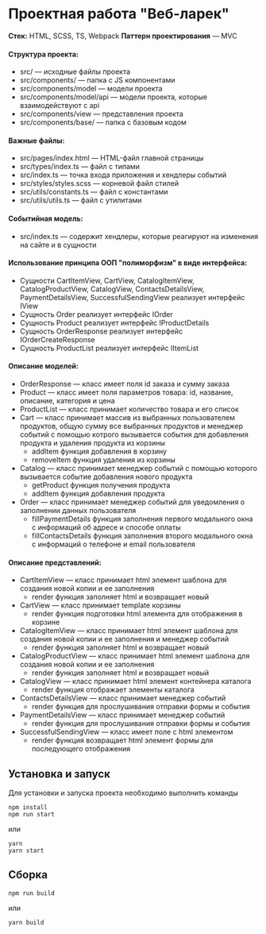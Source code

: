 # Проектная работа "Веб-ларек"

__Стек:__ HTML, SCSS, TS, Webpack
__Паттерн проектирования__ — MVC

#### Структура проекта:
- src/ — исходные файлы проекта
- src/components/ — папка с JS компонентами
- src/components/model — модели проекта
- src/components/model/api — модели проекта, которые взаимодействуют с api
- src/components/view — представления проекта
- src/components/base/ — папка с базовым кодом

#### Важные файлы:
- src/pages/index.html — HTML-файл главной страницы
- src/types/index.ts — файл с типами
- src/index.ts — точка входа приложения и хендлеры событий
- src/styles/styles.scss — корневой файл стилей
- src/utils/constants.ts — файл с константами
- src/utils/utils.ts — файл с утилитами

#### Событийная модель:
- src/index.ts — содержит хендлеры, которые реагируют на изменения на сайте и в сущности

#### Использование принципа ООП "полиморфизм" в виде интерфейса:
- Сyщности CartItemView, CartView, CatalogItemView, CatalogProductView, CatalogView, ContactsDetailsView, PaymentDetailsView, SuccessfulSendingView реализует интерфейс IView
- Сущность Order реализует интерфейс IOrder
- Сущность Product реализует интерфейс IProductDetails
- Сущность OrderResponse реализует интерфейс IOrderCreateResponse
- Сущность ProductList реализует интерфейс IItemList

#### Описание моделей:
- OrderResponse — класс имеет поля id заказа и сумму заказа
- Product — класс имеет поля параметров товара: id, название, описание, категория и цена
- ProductList — класс принимает количество товара и его список
- Cart — класс принимает массив из выбранных пользователем продуктов, общую сумму все выбранных продуктов и менеджер событий с помощью котрого вызывается события для добавления продукта и удаления продукта из корзины
  - addItem функция добавления в корзину 
  - removeItem функция удаления из корзины
- Catalog — класс принимает менеджер событий с помощью которого вызывается событие добавления нового продукта
  - getProduct функция получения продукта 
  - addItem функция добавления продукта
- Order — класс принимает менеджер событий для уведомления о заполнении данных пользователя
  - fillPaymentDetails функция заполнения первого модального окна с информаций об адресе и способе оплаты
  - fillContactsDetails функция заполнения второго модального окна с информаций о телефоне и email пользователя

#### Описание представлений:
- CartItemView — класс принимает html элемент шаблона для создания новой копии и ее заполнения 
  - render функция заполняет html и возвращает новый  
- CartView — класс принимает template корзины  
  - render функция подготовки html элемента для отображения в корзине 
- CatalogItemView — класс принимает html элемент шаблона для создания новой копии и ее заполнения и менеджер событий
  - render функция заполняет html и возвращает новый
- CatalogProductView — класс принимает html элемент шаблона для создания новой копии и ее заполнения
  - render функция заполняет html и возвращает новый
- CatalogView — класс принимает html элемент контейнера каталога 
  - render функция отображает  элементы каталога 
- ContactsDetailsView — класс принимает менеджер событий
  - render функция для прослушивания отправки формы и события
- PaymentDetailsView — класс принимает менеджер событий
  - render функция для прослушивания отправки формы и события
- SuccessfulSendingView — класс имеет поле с html элементом
  - render функция возвращает html элемент формы для последующего отображения 

## Установка и запуск
Для установки и запуска проекта необходимо выполнить команды

```
npm install
npm run start
```

или

```
yarn
yarn start
```
## Сборка

```
npm run build
```

или

```
yarn build
```
